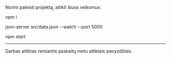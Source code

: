 
Norint paleisti projektą, atlikti šiuos veiksmus:

npm i

json-server src/data.json --watch --port 5000

npm start

_____________

Darbas atliktas remiantis paskaitų metu atliktais pavyzdžiais.